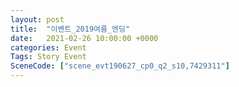 ```yaml
---
layout: post
title:  "이벤트_2019여름_엔딩"
date:   2021-02-26 10:00:00 +0000
categories: Event
Tags: Story Event
SceneCode: ["scene_evt190627_cp0_q2_s10,7429311"]
---
```

